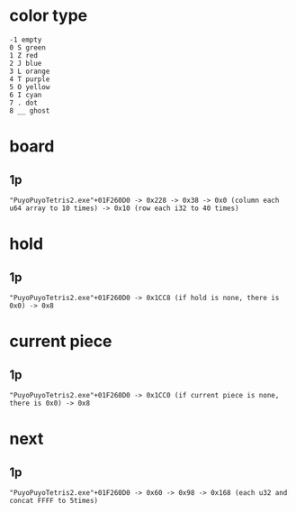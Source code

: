 # color type

```
-1 empty
0 S green
1 Z red
2 J blue
3 L orange
4 T purple
5 O yellow
6 I cyan
7 . dot
8 __ ghost
```

# board

## 1p

```
"PuyoPuyoTetris2.exe"+01F260D0 -> 0x228 -> 0x38 -> 0x0 (column each u64 array to 10 times) -> 0x10 (row each i32 to 40 times)
```

# hold

## 1p

```
"PuyoPuyoTetris2.exe"+01F260D0 -> 0x1CC8 (if hold is none, there is 0x0) -> 0x8
```

# current piece

## 1p

```
"PuyoPuyoTetris2.exe"+01F260D0 -> 0x1CC0 (if current piece is none, there is 0x0) -> 0x8
```

# next

## 1p

```
"PuyoPuyoTetris2.exe"+01F260D0 -> 0x60 -> 0x98 -> 0x168 (each u32 and concat FFFF to 5times)  
```
